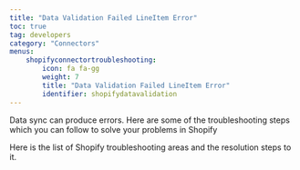 ```yaml
---
title: "Data Validation Failed LineItem Error"
toc: true
tag: developers
category: "Connectors"
menus: 
    shopifyconnectortroubleshooting:
        icon: fa fa-gg
        weight: 7
        title: "Data Validation Failed LineItem Error"
        identifier: shopifydatavalidation
---
```


Data sync can produce errors. Here are some of the troubleshooting steps which you can follow 
to solve your problems in Shopify

Here is the list of Shopify troubleshooting areas and the resolution steps to it.







